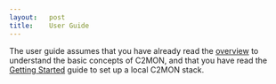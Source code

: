 ```yaml
---
layout:   post
title:    User Guide
---
```


The user guide assumes that you have already read the [overview](../overview) to understand the basic concepts of C2MON, and that you have
read the [Getting Started](../getting-started) guide to set up a local C2MON stack.
